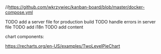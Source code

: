 //https://github.com/wkrzywiec/kanban-board/blob/master/docker-compose.yml

TODO add a server file for production build
TODO handle errors in server file
TODO add i18n
TODO add content

chart components:

https://recharts.org/en-US/examples/TwoLevelPieChart
